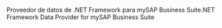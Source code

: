 <span data-ttu-id="2a9f2-101">Proveedor de datos de .NET Framework para mySAP Business Suite</span><span class="sxs-lookup"><span data-stu-id="2a9f2-101">.NET Framework Data Provider for mySAP Business Suite</span></span>